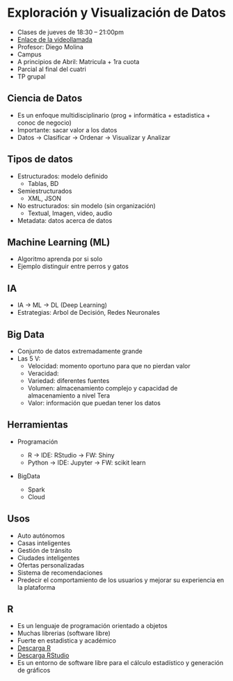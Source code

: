 # Exploración y Visualización de Datos

* Clases de jueves de 18:30 – 21:00pm
* [Enlace de la videollamada](https://meet.google.com/cyd-efsh-cmy)
* Profesor: Diego Molina
* Campus
* A principios de Abril: Matricula + 1ra cuota
* Parcial al final del cuatri
* TP grupal

## Ciencia de Datos

* Es un enfoque multidisciplinario (prog + informática + estadistica + conoc de negocio)
* Importante: sacar valor a los datos
* Datos -> Clasificar -> Ordenar -> Visualizar y Analizar

## Tipos de datos

* Estructurados: modelo definido
  * Tablas, BD
* Semiestructurados
  * XML, JSON
* No estructurados: sin modelo (sin organización)
  * Textual, Imagen, video, audio
* Metadata: datos acerca de datos

## Machine Learning (ML)

* Algoritmo aprenda por si solo
* Ejemplo distinguir entre perros y gatos

## IA

* IA -> ML -> DL (Deep Learning)
* Estrategias: Arbol de Decisión, Redes Neuronales

## Big Data

* Conjunto de datos extremadamente grande
* Las 5 V:
  * Velocidad: momento oportuno para que no pierdan valor
  * Veracidad:
  * Variedad: diferentes fuentes
  * Volumen: almacenamiento complejo y capacidad de almacenamiento a nivel Tera
  * Valor: información que puedan tener los datos

## Herramientas

* Programación
  * R -> IDE: RStudio -> FW: Shiny
  * Python -> IDE: Jupyter -> FW: scikit learn

* BigData
  * Spark
  * Cloud

## Usos

* Auto autónomos
* Casas inteligentes
* Gestión de tránsito
* Ciudades inteligentes
* Ofertas personalizadas
* Sistema de recomendaciones
* Predecir el comportamiento de los usuarios y mejorar su experiencia en la plataforma

## R

* Es un lenguaje de programación orientado a objetos
* Muchas librerias (software libre)
* Fuerte en estadistica y académico
* [Descarga R](https://cran.r-project.org/)
* [Descarga RStudio](https://posit.co/download/rstudio-desktop/)
* Es un entorno de software libre para el cálculo estadístico y generación de gráficos
